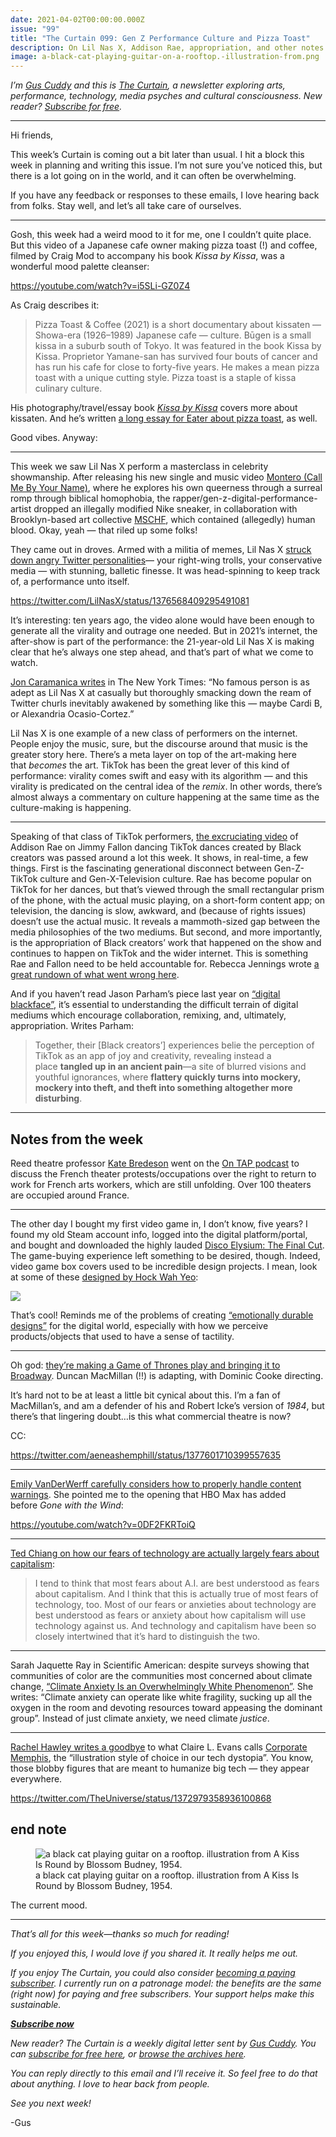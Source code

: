 ```yaml
---
date: 2021-04-02T00:00:00.000Z
issue: "99"
title: "The Curtain 099: Gen Z Performance Culture and Pizza Toast"
description: On Lil Nas X, Addison Rae, appropriation, and other notes from the week.
image: a-black-cat-playing-guitar-on-a-rooftop.-illustration-from.png
---
```



_I’m [Gus Cuddy](https://guscuddy.com/) and this is [The Curtain](https://guscuddy.substack.com/), a newsletter exploring arts, performance, technology, media psyches and cultural consciousness. New reader? [Subscribe for free](https://guscuddy.substack.com/subscribe)._

---

Hi friends,

This week’s Curtain is coming out a bit later than usual. I hit a block this week in planning and writing this issue. I’m not sure you’ve noticed this, but there is a lot going on in the world, and it can often be overwhelming.

If you have any feedback or responses to these emails, I love hearing back from folks. Stay well, and let’s all take care of ourselves.

---

Gosh, this week had a weird mood to it for me, one I couldn’t quite place. But this video of a Japanese cafe owner making pizza toast (!) and coffee, filmed by Craig Mod to accompany his book _Kissa by Kissa_, was a wonderful mood palette cleanser:

https://youtube.com/watch?v=i5SLi-GZ0Z4

As Craig describes it:

> Pizza Toast & Coffee (2021) is a short documentary about kissaten — Showa-era (1926–1989) Japanese cafe — culture. Būgen is a small kissa in a suburb south of Tokyo. It was featured in the book Kissa by Kissa. Proprietor Yamane-san has survived four bouts of cancer and has run his cafe for close to forty-five years. He makes a mean pizza toast with a unique cutting style. Pizza toast is a staple of kissa culinary culture.

His photography/travel/essay book _[Kissa by Kissa](https://shop.specialprojects.jp/products/kissa-by-kissa-2nd-ed)_ covers more about kissaten. And he’s written [a long essay for Eater about pizza toast](https://www.eater.com/2019/12/16/21003452/japan-kissaten-traditional-cafes-pizza-toast-travel), as well.

Good vibes. Anyway:

---

This week we saw Lil Nas X perform a masterclass in celebrity showmanship. After releasing his new single and music video [Montero (Call Me By Your Name)](https://www.youtube.com/watch?v=6swmTBVI83k), where he explores his own queerness through a surreal romp through biblical homophobia, the rapper/gen-z-digital-performance-artist dropped an illegally modified Nike sneaker, in collaboration with Brooklyn-based art collective [MSCHF](https://mschf.xyz/), which contained (allegedly) human blood. Okay, yeah — that riled up some folks!

They came out in droves. Armed with a militia of memes, Lil Nas X [struck down angry Twitter personalities](https://www.nytimes.com/2021/03/30/arts/music/lil-nas-x-twitter-sneakers-outrage.html)— your right-wing trolls, your conservative media — with stunning, balletic finesse. It was head-spinning to keep track of, a performance unto itself.

https://twitter.com/LilNasX/status/1376568409295491081

It’s interesting: ten years ago, the video alone would have been enough to generate all the virality and outrage one needed. But in 2021’s internet, the after-show is part of the performance: the 21-year-old Lil Nas X is making clear that he’s always one step ahead, and that’s part of what we come to watch.

[Jon Caramanica writes](https://www.nytimes.com/2021/03/30/arts/music/lil-nas-x-twitter-sneakers-outrage.html#click=https://t.co/GcE5gkaWqg) in The New York Times: “No famous person is as adept as Lil Nas X at casually but thoroughly smacking down the ream of Twitter churls inevitably awakened by something like this — maybe Cardi B, or Alexandria Ocasio-Cortez.”

Lil Nas X is one example of a new class of performers on the internet. People enjoy the music, sure, but the discourse around that music is the greater story here. There’s a meta layer on top of the art-making here that _becomes_ the art. TikTok has been the great lever of this kind of performance: virality comes swift and easy with its algorithm — and this virality is predicated on the central idea of the _remix_. In other words, there’s almost always a commentary on culture happening at the same time as the culture-making is happening. 

---

Speaking of that class of TikTok performers, [the excruciating video](https://www.youtube.com/watch?v=VPgAfPlsSg0) of Addison Rae on Jimmy Fallon dancing TikTok dances created by Black creators was passed around a lot this week. It shows, in real-time, a few things. First is the fascinating generational disconnect between Gen-Z-TikTok culture and Gen-X-Television culture. Rae has become popular on TikTok for her dances, but that’s viewed through the small rectangular prism of the phone, with the actual music playing, on a short-form content app; on television, the dancing is slow, awkward, and (because of rights issues) doesn’t use the actual music. It reveals a mammoth-sized gap between the media philosophies of the two mediums. But second, and more importantly, is the appropriation of Black creators’ work that happened on the show and continues to happen on TikTok and the wider internet. This is something Rae and Fallon need to be held accountable for. Rebecca Jennings wrote [a great rundown of what went wrong here](https://www.vox.com/the-goods/2021/3/30/22357132/addison-rae-jimmy-fallon-tonight-show-tiktok-dance).

And if you haven’t read Jason Parham’s piece last year on [“digital blackface”](https://www.wired.com/story/tiktok-evolution-digital-blackface/), it’s essential to understanding the difficult terrain of digital mediums which encourage collaboration, remixing, and, ultimately, appropriation. Writes Parham:

> Together, their \[Black creators’\] experiences belie the perception of TikTok as an app of joy and creativity, revealing instead a place **tangled up in an ancient pain**—a site of blurred visions and youthful ignorances, where **flattery quickly turns into mockery, mockery into theft, and theft into something altogether more disturbing**.

---

## Notes from the week

Reed theatre professor [Kate Bredeson](https://www.reed.edu/theatre/faculty/bredeson.html) went on the [On TAP podcast](http://www.ontappod.com/home/2021/3/27/047) to discuss the French theater protests/occupations over the right to return to work for French arts workers, which are still unfolding. Over 100 theaters are occupied around France.

---

The other day I bought my first video game in, I don’t know, five years? I found my old Steam account info, logged into the digital platform/portal, and bought and downloaded the highly lauded [Disco Elysium: The Final Cut](https://en.wikipedia.org/wiki/Disco_Elysium). The game-buying experience left something to be desired, though. Indeed, video game box covers used to be incredible design projects. I mean, look at some of these [designed by Hock Wah Yeo](https://obscuritory.com/essay/incredible-boxes-of-hock-wah-yeo/):

![](./8fd899b4-952c-4989-9786-3a1644d5096c_800x600.jpeg)

That’s cool! Reminds me of the problems of creating [“emotionally durable designs”](https://www.taylorfrancis.com/books/emotionally-durable-design-jonathan-chapman/10.4324/9781315738802) for the digital world, especially with how we perceive products/objects that used to have a sense of tactility.

---

Oh god: [they’re making a Game of Thrones play and bringing it to Broadway](https://www.hollywoodreporter.com/amp/live-feed/game-of-thrones-play-in-the-works-for-broadway-will-revive-iconic-characters-exclusive?__twitter_impression=true). Duncan MacMillan (!!) is adapting, with Dominic Cooke directing.

It’s hard not to be at least a little bit cynical about this. I’m a fan of MacMillan’s, and am a defender of his and Robert Icke’s version of _1984_, but there’s that lingering doubt…is this what commercial theatre is now?

CC:

https://twitter.com/aeneashemphill/status/1377601710399557635

---

[Emily VanDerWerff carefully considers how to properly handle content warnings](https://www.vox.com/culture/22312274/content-warnings-explained-conversation). She pointed me to the opening that HBO Max has added before _Gone with the Wind_:

https://youtube.com/watch?v=0DF2FKRToiQ

---

[Ted Chiang on how our fears of technology are actually largely fears about capitalism](https://www.nytimes.com/2021/03/30/podcasts/ezra-klein-podcast-ted-chiang-transcript.html):

> I tend to think that most fears about A.I. are best understood as fears about capitalism. And I think that this is actually true of most fears of technology, too. Most of our fears or anxieties about technology are best understood as fears or anxiety about how capitalism will use technology against us. And technology and capitalism have been so closely intertwined that it’s hard to distinguish the two.

---

Sarah Jaquette Ray in Scientific American: despite surveys showing that communities of color are the communities most concerned about climate change, [“Climate Anxiety Is an Overwhelmingly White Phenomenon”](https://www.scientificamerican.com/article/the-unbearable-whiteness-of-climate-anxiety/). She writes: “Climate anxiety can operate like white fragility, sucking up all the oxygen in the room and devoting resources toward appeasing the dominant group”. Instead of just climate anxiety, we need climate _justice_.

---

[Rachel Hawley writes a goodbye](https://eyeondesign.aiga.org/the-internet-is-turning-on-big-techs-colorful-corporate-mascots/) to what Claire L. Evans calls [Corporate Memphis](https://www.are.na/claire-l-evans/corporate-memphis), the “illustration style of choice in our tech dystopia”. You know, those blobby figures that are meant to humanize big tech — they appear everywhere.

https://twitter.com/TheUniverse/status/1372979358936100868

## end note

<figure>
    <img src="./a-black-cat-playing-guitar-on-a-rooftop.-illustration-from.png" alt="a black cat playing guitar on a rooftop. illustration from A Kiss Is Round by Blossom Budney, 1954." />
    <figcaption>a black cat playing guitar on a rooftop. illustration from A Kiss Is Round by Blossom Budney, 1954.</figcaption>
    </figure>

The current mood.

---

_That’s all for this week—thanks so much for reading!_

_If you enjoyed this, I would love if you shared it. It really helps me out._

_If you enjoy The Curtain, you could also consider [becoming a paying subscriber](https://guscuddy.substack.com/subscribe). I currently run on a patronage model: the benefits are the same (right now) for paying and free subscribers. Your support helps make this sustainable._

_**[Subscribe now](https://guscuddy.substack.com/subscribe?utm_medium=web&utm_source=subscribe-widget&utm_content=31699931)**_

_New reader? The Curtain is a weekly digital letter sent by [Gus Cuddy](https://guscuddy.com/). You can [subscribe for free here](https://guscuddy.substack.com/subscribe), or [browse the archives here](https://guscuddy.substack.com/archive)._

_You can reply directly to this email and I’ll receive it. So feel free to do that about anything. I love to hear back from people._

_See you next week!_

\-Gus